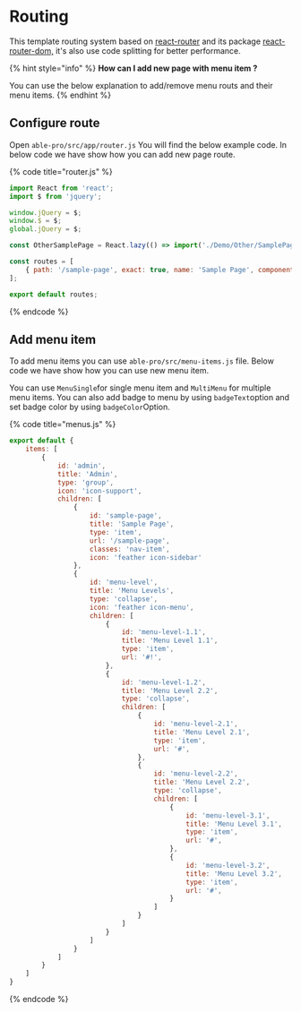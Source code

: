 # Routing

This template routing system based on [react-router](https://reacttraining.com/react-router/) and its package [react-router-dom,](https://reacttraining.com/react-router/web/guides/quick-start) it's also use code splitting for better performance.

{% hint style="info" %}
**How can I add new page with menu item ?**

You can use the below explanation to add/remove menu routs and their menu items.
{% endhint %}

## Configure route

Open `able-pro/src/app/router.js` You will find the below example code. In below code we have show how you can add new page route.

{% code title="router.js" %}
```javascript
import React from 'react';
import $ from 'jquery';

window.jQuery = $;
window.$ = $;
global.jQuery = $;

const OtherSamplePage = React.lazy(() => import('./Demo/Other/SamplePage'));

const routes = [
    { path: '/sample-page', exact: true, name: 'Sample Page', component: OtherSamplePage },
];

export default routes;
```
{% endcode %}

## Add menu item

To add menu items you can use `able-pro/src/menu-items.js` file. Below code we have show how you can use new menu item.

You can use `MenuSingle`for single menu item and `MultiMenu` for multiple menu items. You can also add badge to menu by using `badgeText`option and set badge color by using `badgeColor`Option.

{% code title="menus.js" %}
```javascript
export default {
    items: [
        {
            id: 'admin',
            title: 'Admin',
            type: 'group',
            icon: 'icon-support',
            children: [
                {
                    id: 'sample-page',
                    title: 'Sample Page',
                    type: 'item',
                    url: '/sample-page',
                    classes: 'nav-item',
                    icon: 'feather icon-sidebar'
                },
                {
                    id: 'menu-level',
                    title: 'Menu Levels',
                    type: 'collapse',
                    icon: 'feather icon-menu',
                    children: [
                        {
                            id: 'menu-level-1.1',
                            title: 'Menu Level 1.1',
                            type: 'item',
                            url: '#!',
                        },
                        {
                            id: 'menu-level-1.2',
                            title: 'Menu Level 2.2',
                            type: 'collapse',
                            children: [
                                {
                                    id: 'menu-level-2.1',
                                    title: 'Menu Level 2.1',
                                    type: 'item',
                                    url: '#',
                                },
                                {
                                    id: 'menu-level-2.2',
                                    title: 'Menu Level 2.2',
                                    type: 'collapse',
                                    children: [
                                        {
                                            id: 'menu-level-3.1',
                                            title: 'Menu Level 3.1',
                                            type: 'item',
                                            url: '#',
                                        },
                                        {
                                            id: 'menu-level-3.2',
                                            title: 'Menu Level 3.2',
                                            type: 'item',
                                            url: '#',
                                        }
                                    ]
                                }
                            ]
                        }
                    ]
                }
            ]
        }
    ]
}
```
{% endcode %}
